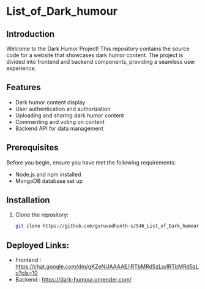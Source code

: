 # List_of_Dark_humour

## Introduction

Welcome to the Dark Humor Project! This repository contains the source code for a website that showcases dark humor content. The project is divided into frontend and backend components, providing a seamless user experience.

## Features

- Dark humor content display
- User authentication and authorization
- Uploading and sharing dark humor content
- Commenting and voting on content
- Backend API for data management

## Prerequisites

Before you begin, ensure you have met the following requirements:

- Node.js and npm installed
- MongoDB database set up

## Installation

1. Clone the repository:

   ```bash
   git clone https://github.com/guruvedhanth-s/S46_List_of_Dark_humour.git


## Deployed Links:

- Frontend : https://chat.google.com/dm/gKZeNUAAAAE/lRTbMRd5zLo/lRTbMRd5zLo?cls=10
- Backend : https://dark-humour.onrender.com/
